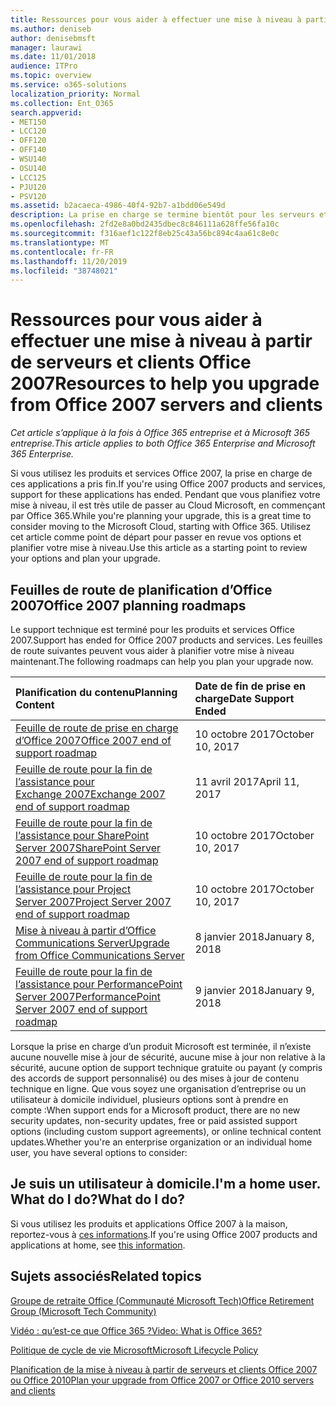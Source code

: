 ```yaml
---
title: Ressources pour vous aider à effectuer une mise à niveau à partir de serveurs et clients Office 2007
ms.author: deniseb
author: denisebmsft
manager: laurawi
ms.date: 11/01/2018
audience: ITPro
ms.topic: overview
ms.service: o365-solutions
localization_priority: Normal
ms.collection: Ent_O365
search.appverid:
- MET150
- LCC120
- OFF120
- OFF140
- WSU140
- OSU140
- LCC125
- PJU120
- PSV120
ms.assetid: b2acaeca-4986-40f4-92b7-a1bdd06e549d
description: La prise en charge se termine bientôt pour les serveurs et les applications clientes Office 2007, et les accords de support personnalisés ne sont pas disponibles. Utilisez cet article pour commencer à planifier votre mise à niveau maintenant.
ms.openlocfilehash: 2fd2e8a0bd2435dbec8c846111a628ffe56fa10c
ms.sourcegitcommit: f316aef1c122f8eb25c43a56bc894c4aa61c8e0c
ms.translationtype: MT
ms.contentlocale: fr-FR
ms.lasthandoff: 11/20/2019
ms.locfileid: "38748021"
---
```

# <a name="resources-to-help-you-upgrade-from-office-2007-servers-and-clients"></a><span data-ttu-id="f4acc-104">Ressources pour vous aider à effectuer une mise à niveau à partir de serveurs et clients Office 2007</span><span class="sxs-lookup"><span data-stu-id="f4acc-104">Resources to help you upgrade from Office 2007 servers and clients</span></span>

<span data-ttu-id="f4acc-105">*Cet article s’applique à la fois à Office 365 entreprise et à Microsoft 365 entreprise.*</span><span class="sxs-lookup"><span data-stu-id="f4acc-105">*This article applies to both Office 365 Enterprise and Microsoft 365 Enterprise.*</span></span>

<span data-ttu-id="f4acc-106">Si vous utilisez les produits et services Office 2007, la prise en charge de ces applications a pris fin.</span><span class="sxs-lookup"><span data-stu-id="f4acc-106">If you're using Office 2007 products and services, support for these applications has ended.</span></span> <span data-ttu-id="f4acc-107">Pendant que vous planifiez votre mise à niveau, il est très utile de passer au Cloud Microsoft, en commençant par Office 365.</span><span class="sxs-lookup"><span data-stu-id="f4acc-107">While you're planning your upgrade, this is a great time to consider moving to the Microsoft Cloud, starting with Office 365.</span></span> <span data-ttu-id="f4acc-108">Utilisez cet article comme point de départ pour passer en revue vos options et planifier votre mise à niveau.</span><span class="sxs-lookup"><span data-stu-id="f4acc-108">Use this article as a starting point to review your options and plan your upgrade.</span></span>
      
## <a name="office-2007-planning-roadmaps"></a><span data-ttu-id="f4acc-109">Feuilles de route de planification d’Office 2007</span><span class="sxs-lookup"><span data-stu-id="f4acc-109">Office 2007 planning roadmaps</span></span>
  
<span data-ttu-id="f4acc-110">Le support technique est terminé pour les produits et services Office 2007.</span><span class="sxs-lookup"><span data-stu-id="f4acc-110">Support has ended for Office 2007 products and services.</span></span> <span data-ttu-id="f4acc-111">Les feuilles de route suivantes peuvent vous aider à planifier votre mise à niveau maintenant.</span><span class="sxs-lookup"><span data-stu-id="f4acc-111">The following roadmaps can help you plan your upgrade now.</span></span>

|<span data-ttu-id="f4acc-112">**Planification du contenu**</span><span class="sxs-lookup"><span data-stu-id="f4acc-112">**Planning Content**</span></span>|<span data-ttu-id="f4acc-113">**Date de fin de prise en charge**</span><span class="sxs-lookup"><span data-stu-id="f4acc-113">**Date Support Ended**</span></span>|
|:-----|:-----|
|[<span data-ttu-id="f4acc-114">Feuille de route de prise en charge d’Office 2007</span><span class="sxs-lookup"><span data-stu-id="f4acc-114">Office 2007 end of support roadmap</span></span>](https://docs.microsoft.com/DeployOffice/office-2007-end-support-roadmap) <br/> |<span data-ttu-id="f4acc-115">10 octobre 2017</span><span class="sxs-lookup"><span data-stu-id="f4acc-115">October 10, 2017</span></span>  <br/> |
|[<span data-ttu-id="f4acc-116">Feuille de route pour la fin de l’assistance pour Exchange 2007</span><span class="sxs-lookup"><span data-stu-id="f4acc-116">Exchange 2007 end of support roadmap</span></span>](exchange-2007-end-of-support.md) <br/> |<span data-ttu-id="f4acc-117">11 avril 2017</span><span class="sxs-lookup"><span data-stu-id="f4acc-117">April 11, 2017</span></span>  <br/> |
|[<span data-ttu-id="f4acc-118">Feuille de route pour la fin de l’assistance pour SharePoint Server 2007</span><span class="sxs-lookup"><span data-stu-id="f4acc-118">SharePoint Server 2007 end of support roadmap</span></span>](sharepoint-2007-end-of-support.md) <br/> |<span data-ttu-id="f4acc-119">10 octobre 2017</span><span class="sxs-lookup"><span data-stu-id="f4acc-119">October 10, 2017</span></span>  <br/> |
|[<span data-ttu-id="f4acc-120">Feuille de route pour la fin de l’assistance pour Project Server 2007</span><span class="sxs-lookup"><span data-stu-id="f4acc-120">Project Server 2007 end of support roadmap</span></span>](project-server-2007-end-of-support.md) <br/> |<span data-ttu-id="f4acc-121">10 octobre 2017</span><span class="sxs-lookup"><span data-stu-id="f4acc-121">October 10, 2017</span></span>  <br/> |
|[<span data-ttu-id="f4acc-122">Mise à niveau à partir d’Office Communications Server</span><span class="sxs-lookup"><span data-stu-id="f4acc-122">Upgrade from Office Communications Server</span></span>](https://docs.microsoft.com/SkypeForBusiness/plan-your-deployment/upgrade) <br/> |<span data-ttu-id="f4acc-123">8 janvier 2018</span><span class="sxs-lookup"><span data-stu-id="f4acc-123">January 8, 2018</span></span>  <br/> |
|[<span data-ttu-id="f4acc-124">Feuille de route pour la fin de l’assistance pour PerformancePoint Server 2007</span><span class="sxs-lookup"><span data-stu-id="f4acc-124">PerformancePoint Server 2007 end of support roadmap</span></span>](pps-2007-end-of-support.md) <br/> |<span data-ttu-id="f4acc-125">9 janvier 2018</span><span class="sxs-lookup"><span data-stu-id="f4acc-125">January 9, 2018</span></span>  <br/> |
   
<span data-ttu-id="f4acc-126">Lorsque la prise en charge d’un produit Microsoft est terminée, il n’existe aucune nouvelle mise à jour de sécurité, aucune mise à jour non relative à la sécurité, aucune option de support technique gratuite ou payant (y compris des accords de support personnalisé) ou des mises à jour de contenu technique en ligne. Que vous soyez une organisation d’entreprise ou un utilisateur à domicile individuel, plusieurs options sont à prendre en compte :</span><span class="sxs-lookup"><span data-stu-id="f4acc-126">When support ends for a Microsoft product, there are no new security updates, non-security updates, free or paid assisted support options (including custom support agreements), or online technical content updates.Whether you're an enterprise organization or an individual home user, you have several options to consider:</span></span>

## <a name="im-a-home-user-what-do-i-do"></a><span data-ttu-id="f4acc-127">Je suis un utilisateur à domicile.</span><span class="sxs-lookup"><span data-stu-id="f4acc-127">I'm a home user.</span></span> <span data-ttu-id="f4acc-128">What do I do?</span><span class="sxs-lookup"><span data-stu-id="f4acc-128">What do I do?</span></span>

<span data-ttu-id="f4acc-129">Si vous utilisez les produits et applications Office 2007 à la maison, reportez-vous à [ces informations](plan-upgrade-previous-versions-office.md#im-a-home-user-what-do-i-do).</span><span class="sxs-lookup"><span data-stu-id="f4acc-129">If you're using Office 2007 products and applications at home, see [this information](plan-upgrade-previous-versions-office.md#im-a-home-user-what-do-i-do).</span></span>
     
## <a name="related-topics"></a><span data-ttu-id="f4acc-130">Sujets associés</span><span class="sxs-lookup"><span data-stu-id="f4acc-130">Related topics</span></span>

[<span data-ttu-id="f4acc-131">Groupe de retraite Office (Communauté Microsoft Tech)</span><span class="sxs-lookup"><span data-stu-id="f4acc-131">Office Retirement Group (Microsoft Tech Community)</span></span>](https://go.microsoft.com/fwlink/?linkid=842065)
  
[<span data-ttu-id="f4acc-132">Vidéo : qu’est-ce que Office 365 ?</span><span class="sxs-lookup"><span data-stu-id="f4acc-132">Video: What is Office 365?</span></span>](https://support.office.com/article/847caf12-2589-452c-8aca-1c009797678b.aspx)
  
[<span data-ttu-id="f4acc-133">Politique de cycle de vie Microsoft</span><span class="sxs-lookup"><span data-stu-id="f4acc-133">Microsoft Lifecycle Policy</span></span>](https://go.microsoft.com/fwlink/?linkid=865200)

[<span data-ttu-id="f4acc-134">Planification de la mise à niveau à partir de serveurs et clients Office 2007 ou Office 2010</span><span class="sxs-lookup"><span data-stu-id="f4acc-134">Plan your upgrade from Office 2007 or Office 2010 servers and clients</span></span>](plan-upgrade-previous-versions-office.md)
  


